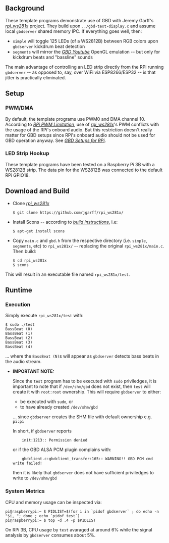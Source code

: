 ## Background

These template programs demonstrate use of GBD with Jeremy Garff's [*rpi_ws281x*](https://github.com/jgarff/rpi_ws281x) project. They build upon `../gbd-text-display.c` and assume local `gbdserver` shared memory IPC. If everything goes well, then:
* `simple` will toggle 125 LEDs (of a WS2812B) between RGB colors upon `gbdserver` kickdrum beat detection
* `segments` will mirror the [*GBD Youtube*](https://youtu.be/1wmrO51TZqA) OpenGL emulation -- but only for kickdrum beats and "bassline" sounds

The main advantage of controlling an LED strip directly from the RPi running `gbdserver` -- as opposed to, say, over WiFi via ESP8266/ESP32 -- is that jitter is practically eliminated.

## Setup

### PWM/DMA

By default, the template programs use PWM0 and DMA channel 10. According to [*RPi PWM Limitation*](https://github.com/jgarff/rpi_ws281x#pwm), use of [*rpi_ws281x*](https://github.com/jgarff/rpi_ws281x)'s PWM conflicts with the usage of the RPi's onboard audio. But this restriction doesn't really matter for GBD setups since RPi's onboard audio should not be used for GBD operation anyway. See [*GBD Setups for RPi*](https://github.com/generic-beat-detector/GBD/wiki/The-GBD-IoT-Framework#gbd-setups-for-the-raspberry-pi).

### LED Strip Hookup

These template programs have been tested on a Raspberry Pi 3B with a WS2812B strip. The data pin for the WS2812B was connected to the default RPi GPIO18.

## Download and Build

* Clone [*rpi_ws281x*](https://github.com/jgarff/rpi_ws281x) 

      $ git clone https://github.com/jgarff/rpi_ws281x/

* Install Scons -- according to [*build instructions*](https://github.com/jgarff/rpi_ws281x#build), i.e:
		
      $ apt-get install scons

* Copy `main.c` and `gbd.h` from the respective directory (i.e. `simple`, `segments`, etc) to `rpi_ws281x/` -- replacing the original `rpi_ws281x/main.c`. Then build:
	
      $ cd rpi_ws281x	
      $ scons

This will result in an executable file named `rpi_ws281x/test`. 

## Runtime

### Execution

Simply execute `rpi_ws281x/test` with:

	$ sudo ./test 
	BassBeat (0)
	BassBeat (1)
	BassBeat (2)
	BassBeat (3)
	BassBeat (4)

... where the `BassBeat (N)`s will appear as `gbdserver` detects bass beats in the audio stream.


* __IMPORTANT NOTE:__ 

	Since the `test` program has to be executed with `sudo` priviledges, it is important to note that if `/dev/shm/gbd` does not exist, then `test` will create it with `root:root` ownership. This will require `gbdserver` to either:
	* be executed with `sudo`, or 
	* to have already created `/dev/shm/gbd`  
	
	... since `gbdserver` creates the SHM file with default ownership e.g. `pi:pi`

	In short, if `gbdserver` reports

          init:1213:: Permission denied

	or if the GBD ALSA PCM plugin complains with:

          gbdclient.c:gbdclient_transfer:165:: WARNING!! GBD PCM cmd write failed!

	then it is likely that `gbdserver` does not have sufficient priviledges to write to `/dev/shm/gbd`

### System Metrics

CPU and memory usage can be inspected via:

    pi@raspberrypi:~ $ PIDLIST=$(for i in `pidof gbdserver` ; do echo -n "$i, "; done ; echo `pidof test`)
    pi@raspberrypi:~ $ top -d .4 -p $PIDLIST

On RPi 3B, CPU usage by `test` avaraged at around 6% while the signal analysis by `gbdserver` consumes about 5%. 

